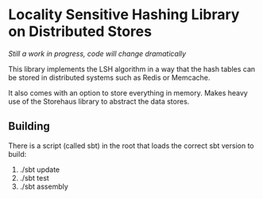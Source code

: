 # Locality Sensitive Hashing Library on Distributed Stores

*Still a work in progress, code will change dramatically*

This library implements the LSH algorithm in a way that the hash tables can be stored in distributed systems such as Redis or Memcache.

It also comes with an option to store everything in memory.  Makes heavy use of the Storehaus library to abstract the data stores.

## Building
There is a script (called sbt) in the root that loads the correct sbt version to build:

1. ./sbt update
2. ./sbt test
3. ./sbt assembly